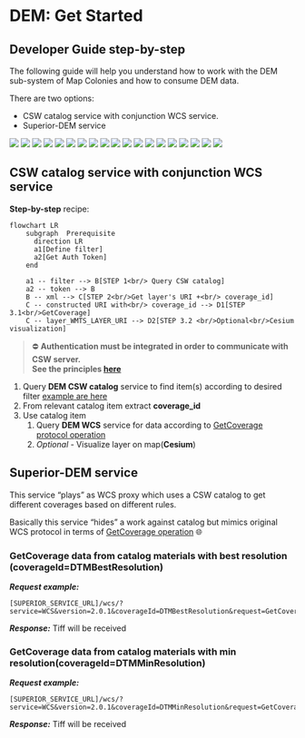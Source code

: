 # DEM: Get Started
## Developer Guide step-by-step <!-- {docsify-ignore} -->
The following guide will help you understand how to work with the DEM sub-system of Map Colonies  and how to consume DEM data.

There are two options:
- CSW catalog service with conjunction WCS service.
- Superior-DEM service

<img src="https://earthexplorer.usgs.gov/download/5e83a3efe0103743/SRTM1N00E006V3" >
<img src="https://earthexplorer.usgs.gov/download/5e83a3efe0103743/SRTM1N00E009V3" >
<img src="https://earthexplorer.usgs.gov/download/5e83a3efe0103743/SRTM1N00E010V3" >
<img src="https://earthexplorer.usgs.gov/download/5e83a3efe0103743/SRTM1N00E011V3" >
<img src="https://earthexplorer.usgs.gov/download/5e83a3efe0103743/SRTM1N00E012V3" >
<img src="https://earthexplorer.usgs.gov/download/5e83a3efe0103743/SRTM1N00E013V3" >
<img src="https://earthexplorer.usgs.gov/download/5e83a3efe0103743/SRTM1N00W050V3" >
<img src="https://earthexplorer.usgs.gov/download/5e83a3efe0103743/SRTM1N00W051V3" >
<img src="https://earthexplorer.usgs.gov/download/5e83a3efe0103743/SRTM1N00W052V3" >
<img src="https://earthexplorer.usgs.gov/download/5e83a3efe0103743/SRTM1N00W053V3" >
<img src="https://earthexplorer.usgs.gov/download/5e83a3efe0103743/SRTM1N00W054V3" >
<img src="https://earthexplorer.usgs.gov/download/5e83a3efe0103743/SRTM1N00W055V3" >
<img src="https://earthexplorer.usgs.gov/download/5e83a3efe0103743/SRTM1N00W056V3" >
<img src="https://earthexplorer.usgs.gov/download/5e83a3efe0103743/SRTM1N00W057V3" >
<img src="https://earthexplorer.usgs.gov/download/5e83a3efe0103743/SRTM1N00W058V3" >
<img src="https://earthexplorer.usgs.gov/download/5e83a3efe0103743/SRTM1N00W059V3" >
<img src="https://earthexplorer.usgs.gov/download/5e83a3efe0103743/SRTM1N00W060V3" >
<img src="https://earthexplorer.usgs.gov/download/5e83a3efe0103743/SRTM1N00W061V3" >
<img src="https://earthexplorer.usgs.gov/download/5e83a3efe0103743/SRTM1N00W062V3" >


## CSW catalog service with conjunction WCS service
**Step-by-step** recipe:

```mermaid
flowchart LR
    subgraph  Prerequisite
      direction LR
      a1[Define filter]
      a2[Get Auth Token]
    end

    a1 -- filter --> B[STEP 1<br/> Query CSW catalog]
    a2 -- token --> B
    B -- xml --> C[STEP 2<br/>Get layer's URI +<br/> coverage_id]
    C -- constructed URI with<br/> coverage_id --> D1[STEP 3.1<br/>GetCoverage]
    C -- layer_WMTS_LAYER_URI --> D2[STEP 3.2 <br/>Optional<br/>Cesium visualization]
```
> :no_entry: **Authentication must be integrated in order to communicate with CSW server.**<br/>
> **See the principles [here](/ogc-protocols/ogc-csw-auth.md)**

1. Query **DEM CSW catalog** service to find item(s)  according to desired filter [example are here](catalog-information/query-examples.md)
2. From relevant catalog item extract **coverage_id**
3. Use catalog item
    1. Query **DEM WCS** service for data according to [GetCoverage protocol operation](ogc-protocols/ogc-wcs.md)
    2. _Optional_ - Visualize layer on map(**Cesium**)

## Superior-DEM service
This service “plays” as WCS proxy which uses a CSW catalog to get different coverages based on different rules.

Basically this service “hides” a work against catalog but mimics original WCS protocol in terms of [GetCoverage operation](https://docs.geoserver.geo-solutions.it/edu/en/wcs/get.html) :globe_with_meridians:

### GetCoverage data from catalog materials with best resolution (coverageId=DTMBestResolution)

***Request example:*** 
```
[SUPERIOR_SERVICE_URL]/wcs/?service=WCS&version=2.0.1&coverageId=DTMBestResolution&request=GetCoverage&format=image/geotiff&subset=Long(33,35)&subset=Lat(29,33)
```

***Response:***
Tiff will be received

### GetCoverage data from catalog materials with min resolution(coverageId=DTMMinResolution)

***Request example:*** 
```
[SUPERIOR_SERVICE_URL]/wcs/?service=WCS&version=2.0.1&coverageId=DTMMinResolution&request=GetCoverage&format=image/geotiff&subset=Long(33,35)&subset=Lat(29,33)
```

***Response:***
Tiff will be received
